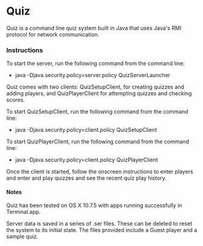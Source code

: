Quiz
====

Quiz is a command line quiz system built in Java that uses Java's RMI protocol for network communication.

### Instructions

To start the server, run the following command from the command line:
- java -Djava.security.policy=server.policy QuizServerLauncher

Quiz comes with two clients: QuizSetupClient, for creating quizzes and adding players, and QuizPlayerClient for attempting quizzes and checking scores.

To start QuizSetupClient, run the following command from the command line:
- java -Djava.security.policy=client.policy QuizSetupClient

To start QuizPlayerClient, run the following command from the command line:
- java -Djava.security.policy=client.policy QuizPlayerClient

Once the client is started, follow the onscreen instructions to enter players and enter and play quizzes and see the recent quiz play history.

#### Notes
Quiz has been tested on OS X 10.7.5 with apps running successfully in Terminal.app.

Server data is saved in a series of .ser files. These can be deleted to reset the system to its initial state. The files provided include a Guest player and a sample quiz.
